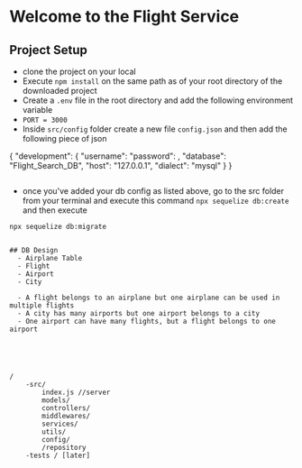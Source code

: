 # Welcome to the Flight Service

## Project Setup
- clone the project on your local
- Execute `npm install` on the same path as of your root directory of the downloaded project
- Create a `.env` file in the root directory and add the following environment variable 
- `PORT = 3000`
- Inside `src/config` folder create a new file `config.json`  and then add the following piece of json



{
  "development": {
    "username": <you DB login name>
    "password": <your DB password>,
    "database": "Flight_Search_DB",
    "host": "127.0.0.1",
    "dialect": "mysql"
  }
}
```

```
- once you've added your db config as listed above, go to the src folder from your terminal and execute this command
`npx sequelize db:create`
and then execute

`npx sequelize db:migrate`

```

## DB Design 
  - Airplane Table
  - Flight
  - Airport
  - City

  - A flight belongs to an airplane but one airplane can be used in multiple flights
  - A city has many airports but one airport belongs to a city
  - One airport can have many flights, but a flight belongs to one airport 





/
    -src/
        index.js //server
        models/
        controllers/
        middlewares/
        services/
        utils/
        config/ 
        /repository 
    -tests / [later]

